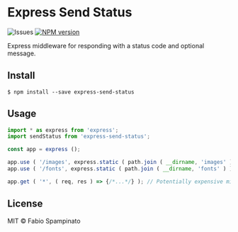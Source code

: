 # Express Send Status

![Issues](https://img.shields.io/github/issues/fabiospampinato/express-send-status.svg)
[![NPM version](https://img.shields.io/npm/v/express-send-status.svg)](https://www.npmjs.com/package/express-send-status)

Express middleware for responding with a status code and optional message.

## Install

```shell
$ npm install --save express-send-status
```

## Usage

```js
import * as express from 'express';
import sendStatus from 'express-send-status';

const app = express ();

app.use ( '/images', express.static ( path.join ( __dirname, 'images' ) ), sendStatus ( 404 ) );
app.use ( '/fonts', express.static ( path.join ( __dirname, 'fonts' ) ), sendStatus ( 404, 'Font not found.' ) );

app.get ( '*', ( req, res ) => {/*...*/} ); // Potentially expensive middleware that won't be called
```

## License

MIT © Fabio Spampinato
